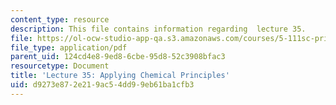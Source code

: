 ```yaml
---
content_type: resource
description: This file contains information regarding  lecture 35.
file: https://ol-ocw-studio-app-qa.s3.amazonaws.com/courses/5-111sc-principles-of-chemical-science-fall-2014/d9273e872e219ac54dd99eb61ba1cfb3_MIT5_111F14_Lecture35.pdf
file_type: application/pdf
parent_uid: 124cd4e8-9ed8-6cbe-95d8-52c3908bfac3
resourcetype: Document
title: 'Lecture 35: Applying Chemical Principles'
uid: d9273e87-2e21-9ac5-4dd9-9eb61ba1cfb3
---
```

